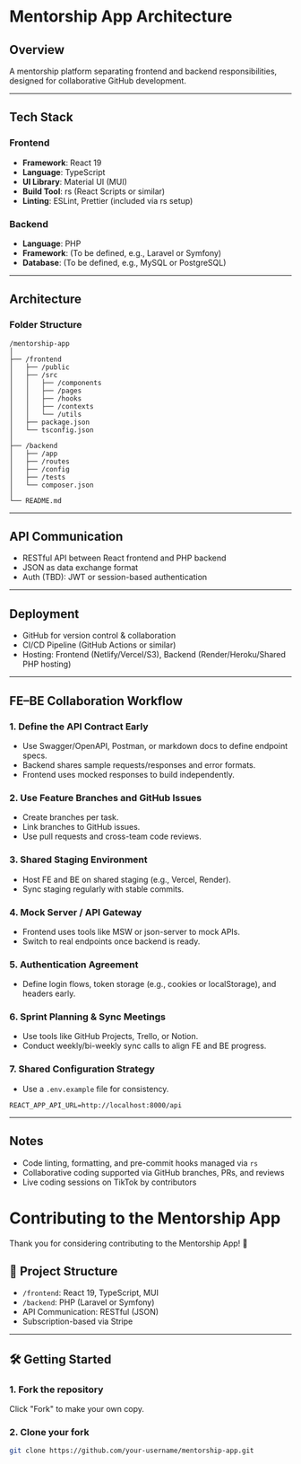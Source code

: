 # Mentorship App Architecture

## Overview

A mentorship platform separating frontend and backend responsibilities, designed for collaborative GitHub development.

---

## Tech Stack

### Frontend

- **Framework**: React 19
- **Language**: TypeScript
- **UI Library**: Material UI (MUI)
- **Build Tool**: rs (React Scripts or similar)
- **Linting**: ESLint, Prettier (included via rs setup)

### Backend

- **Language**: PHP
- **Framework**: (To be defined, e.g., Laravel or Symfony)
- **Database**: (To be defined, e.g., MySQL or PostgreSQL)

---

## Architecture

### Folder Structure

```
/mentorship-app
│
├── /frontend
│   ├── /public
│   ├── /src
│   │   ├── /components
│   │   ├── /pages
│   │   ├── /hooks
│   │   ├── /contexts
│   │   └── /utils
│   ├── package.json
│   └── tsconfig.json
│
├── /backend
│   ├── /app
│   ├── /routes
│   ├── /config
│   ├── /tests
│   └── composer.json
│
└── README.md
```

---

## API Communication

- RESTful API between React frontend and PHP backend
- JSON as data exchange format
- Auth (TBD): JWT or session-based authentication

---

## Deployment

- GitHub for version control & collaboration
- CI/CD Pipeline (GitHub Actions or similar)
- Hosting: Frontend (Netlify/Vercel/S3), Backend (Render/Heroku/Shared PHP hosting)

---

## FE–BE Collaboration Workflow

### 1. Define the API Contract Early

- Use Swagger/OpenAPI, Postman, or markdown docs to define endpoint specs.
- Backend shares sample requests/responses and error formats.
- Frontend uses mocked responses to build independently.

### 2. Use Feature Branches and GitHub Issues

- Create branches per task.
- Link branches to GitHub issues.
- Use pull requests and cross-team code reviews.

### 3. Shared Staging Environment

- Host FE and BE on shared staging (e.g., Vercel, Render).
- Sync staging regularly with stable commits.

### 4. Mock Server / API Gateway

- Frontend uses tools like MSW or json-server to mock APIs.
- Switch to real endpoints once backend is ready.

### 5. Authentication Agreement

- Define login flows, token storage (e.g., cookies or localStorage), and headers early.

### 6. Sprint Planning & Sync Meetings

- Use tools like GitHub Projects, Trello, or Notion.
- Conduct weekly/bi-weekly sync calls to align FE and BE progress.

### 7. Shared Configuration Strategy

- Use a `.env.example` file for consistency.

```env
REACT_APP_API_URL=http://localhost:8000/api
```

---

## Notes

- Code linting, formatting, and pre-commit hooks managed via `rs`
- Collaborative coding supported via GitHub branches, PRs, and reviews
- Live coding sessions on TikTok by contributors

# Contributing to the Mentorship App

Thank you for considering contributing to the Mentorship App! 🚀

## 🧱 Project Structure

- `/frontend`: React 19, TypeScript, MUI
- `/backend`: PHP (Laravel or Symfony)
- API Communication: RESTful (JSON)
- Subscription-based via Stripe

---

## 🛠️ Getting Started

### 1. Fork the repository

Click "Fork" to make your own copy.

### 2. Clone your fork

```bash
git clone https://github.com/your-username/mentorship-app.git

```
